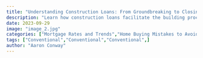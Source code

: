 ```yaml
---
title: "Understanding Construction Loans: From Groundbreaking to Closing"
description: "Learn how construction loans facilitate the building process."
date: 2023-09-29
image: "image_2.jpg"
categories: ["Mortgage Rates and Trends","Home Buying Mistakes to Avoid"]
tags: ["Conventional","Conventional","Conventional",]
author: "Aaron Conway"
---
```


